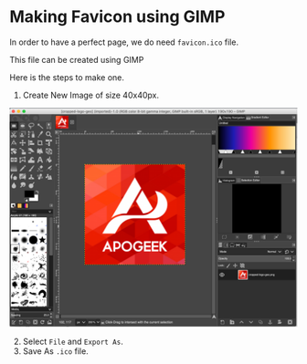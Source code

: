 # Making Favicon using GIMP

In order to have a perfect page, we do need `favicon.ico` file.

This file can be created using GIMP

Here is the steps to make one.

1. Create New Image of size 40x40px.

![APOGEEK GIMP](apogeek_gimp_view.png)

2. Select `File` and `Export As`.
3. Save As `.ico` file.


